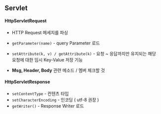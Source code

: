 

## Servlet

#### HttpServletRequest

- HTTP Request 메세지를 파싱

- `getParameter(name)` - query Parameter 로드
- `setAttribute(k, v) / getAttribute(k)` - 요청 ~ 응답까지만 유지되는 해당 요청에 대한 임시 Key-Value 저장 기능
- **Msg, Header, Body** 관련 메소드 / 멤버 체크할 것

#### HttpServletResponse

- `setContentType` - 컨텐츠 타입
- `setCharacterEncoding` - 인코딩 ( utf-8 권장 )
- `getWriter()` - Response Writer 로드

